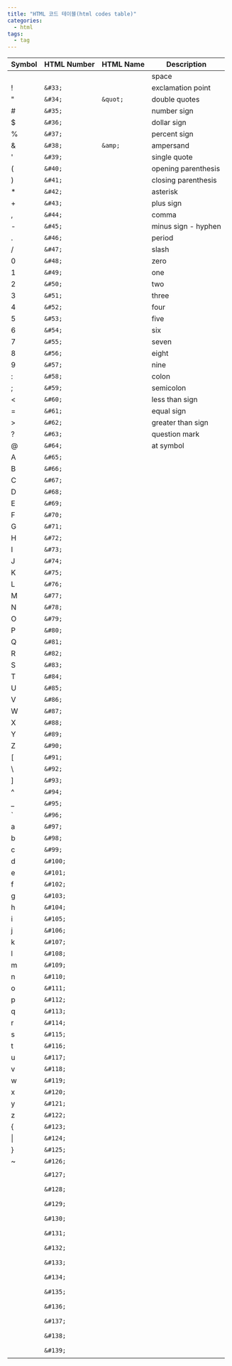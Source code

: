 ```yaml
---
title: "HTML 코드 테이블(html codes table)"
categories:
  - html
tags:
  - tag
---
```


Symbol|HTML Number|HTML Name|Description
---|---|---|---
&#32;|&#32;||space
&#33;|`&#33;`||exclamation point
&#34;|`&#34;`|`&quot;`|double quotes
&#35;|`&#35;`||number sign
&#36;|`&#36;`||dollar sign
&#37;|`&#37;`||percent sign
&#38;|`&#38;`|`&amp;`|ampersand
&#39;|`&#39;`||single quote
&#40;|`&#40;`||opening parenthesis
&#41;|`&#41;`||closing parenthesis
&#42;|`&#42;`||asterisk
&#43;|`&#43;`||plus sign
&#44;|`&#44;`||comma
&#45;|`&#45;`||minus sign - hyphen
&#46;|`&#46;`||period
&#47;|`&#47;`||slash
&#48;|`&#48;`||zero
&#49;|`&#49;`||one
&#50;|`&#50;`||two
&#51;|`&#51;`||three
&#52;|`&#52;`||four
&#53;|`&#53;`||five
&#54;|`&#54;`||six
&#55;|`&#55;`||seven
&#56;|`&#56;`||eight
&#57;|`&#57;`||nine
&#58;|`&#58;`||colon
&#59;|`&#59;`||semicolon
&#60;|`&#60;`||less than sign
&#61;|`&#61;`||equal sign
&#62;|`&#62;`||greater than sign
&#63;|`&#63;`||question mark
&#64;|`&#64;`||at symbol
&#65;|`&#65;`||
&#66;|`&#66;`||
&#67;|`&#67;`||
&#68;|`&#68;`||
&#69;|`&#69;`||
&#70;|`&#70;`||
&#71;|`&#71;`||
&#72;|`&#72;`||
&#73;|`&#73;`||
&#74;|`&#74;`||
&#75;|`&#75;`||
&#76;|`&#76;`||
&#77;|`&#77;`||
&#78;|`&#78;`||
&#79;|`&#79;`||
&#80;|`&#80;`||
&#81;|`&#81;`||
&#82;|`&#82;`||
&#83;|`&#83;`||
&#84;|`&#84;`||
&#85;|`&#85;`||
&#86;|`&#86;`||
&#87;|`&#87;`||
&#88;|`&#88;`||
&#89;|`&#89;`||
&#90;|`&#90;`||
&#91;|`&#91;`||
&#92;|`&#92;`||
&#93;|`&#93;`||
&#94;|`&#94;`||
&#95;|`&#95;`||
&#96;|`&#96;`||
&#97;|`&#97;`||
&#98;|`&#98;`||
&#99;|`&#99;`||
&#100;|`&#100;`||
&#101;|`&#101;`||
&#102;|`&#102;`||
&#103;|`&#103;`||
&#104;|`&#104;`||
&#105;|`&#105;`||
&#106;|`&#106;`||
&#107;|`&#107;`||
&#108;|`&#108;`||
&#109;|`&#109;`||
&#110;|`&#110;`||
&#111;|`&#111;`||
&#112;|`&#112;`||
&#113;|`&#113;`||
&#114;|`&#114;`||
&#115;|`&#115;`||
&#116;|`&#116;`||
&#117;|`&#117;`||
&#118;|`&#118;`||
&#119;|`&#119;`||
&#120;|`&#120;`||
&#121;|`&#121;`||
&#122;|`&#122;`||
&#123;|`&#123;`||
&#124;|`&#124;`||
&#125;|`&#125;`||
&#126;|`&#126;`||
&#127;|`&#127;`||
&#128;|`&#128;`||
&#129;|`&#129;`||
&#130;|`&#130;`||
&#131;|`&#131;`||
&#132;|`&#132;`||
&#133;|`&#133;`||
&#134;|`&#134;`||
&#135;|`&#135;`||
&#136;|`&#136;`||
&#137;|`&#137;`||
&#138;|`&#138;`||
&#139;|`&#139;`||
